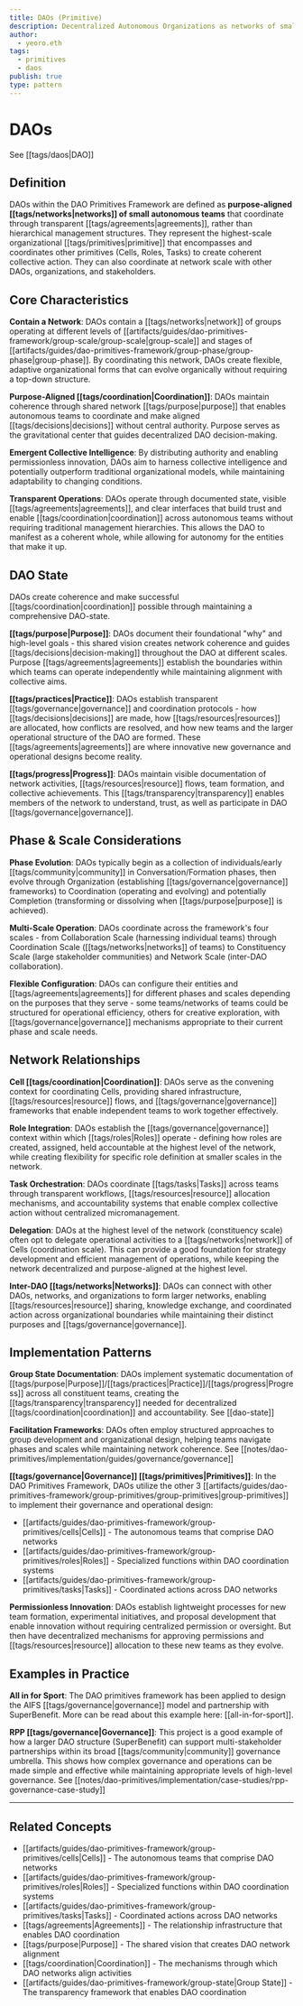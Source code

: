 ```yaml
---
title: DAOs (Primitive)
description: Decentralized Autonomous Organizations as networks of small autonomous teams
author:
  - yeoro.eth
tags:
  - primitives
  - daos
publish: true
type: pattern
---
```


# DAOs

See [[tags/daos|DAO]]

## Definition

DAOs within the DAO Primitives Framework are defined as **purpose-aligned [[tags/networks|networks]] of small autonomous teams** that coordinate through transparent [[tags/agreements|agreements]], rather than hierarchical management structures. They represent the highest-scale organizational [[tags/primitives|primitive]] that encompasses and coordinates other primitives (Cells, Roles, Tasks) to create coherent collective action. They can also coordinate at network scale with other DAOs, organizations, and stakeholders.

## Core Characteristics

**Contain a Network**: DAOs contain a [[tags/networks|network]] of groups operating at different levels of [[artifacts/guides/dao-primitives-framework/group-scale/group-scale|group-scale]] and stages of [[artifacts/guides/dao-primitives-framework/group-phase/group-phase|group-phase]]. By coordinating this network, DAOs create flexible, adaptive organizational forms that can evolve organically without requiring a top-down structure.

**Purpose-Aligned [[tags/coordination|Coordination]]**: DAOs maintain coherence through shared network [[tags/purpose|purpose]] that enables autonomous teams to coordinate and make aligned [[tags/decisions|decisions]] without central authority. Purpose serves as the gravitational center that guides decentralized DAO decision-making.

**Emergent Collective Intelligence**: By distributing authority and enabling permissionless innovation, DAOs aim to harness collective intelligence and potentially outperform traditional organizational models, while maintaining adaptability to changing conditions.

**Transparent Operations**: DAOs operate through documented state, visible [[tags/agreements|agreements]], and clear interfaces that build trust and enable [[tags/coordination|coordination]] across autonomous teams without requiring traditional management hierarchies. This allows the DAO to manifest as a coherent whole, while allowing for autonomy for the entities that make it up.

## DAO State

DAOs create coherence and make successful [[tags/coordination|coordination]] possible through maintaining a comprehensive DAO-state.

**[[tags/purpose|Purpose]]**: DAOs document their foundational "why" and high-level goals - this shared vision creates network coherence and guides [[tags/decisions|decision-making]] throughout the DAO at different scales. Purpose [[tags/agreements|agreements]] establish the boundaries within which teams can operate independently while maintaining alignment with collective aims.

**[[tags/practices|Practice]]**: DAOs establish transparent [[tags/governance|governance]] and coordination protocols - how [[tags/decisions|decisions]] are made, how [[tags/resources|resources]] are allocated, how conflicts are resolved, and how new teams and the larger operational structure of the DAO are formed. These [[tags/agreements|agreements]] are where innovative new governance and operational designs become reality.

**[[tags/progress|Progress]]**: DAOs maintain visible documentation of network activities, [[tags/resources|resource]] flows, team formation, and collective achievements. This [[tags/transparency|transparency]] enables members of the network to understand, trust, as well as participate in DAO [[tags/governance|governance]].

## Phase & Scale Considerations

**Phase Evolution**: DAOs typically begin as a collection of individuals/early [[tags/community|community]] in Conversation/Formation phases, then evolve through Organization (establishing [[tags/governance|governance]] frameworks) to Coordination (operating and evolving) and potentially Completion (transforming or dissolving when [[tags/purpose|purpose]] is achieved).

**Multi-Scale Operation**: DAOs coordinate across the framework's four scales - from Collaboration Scale (harnessing individual teams) through Coordination Scale ([[tags/networks|networks]] of teams) to Constituency Scale (large stakeholder communities) and Network Scale (inter-DAO collaboration).

**Flexible Configuration**: DAOs can configure their entities and [[tags/agreements|agreements]] for different phases and scales depending on the purposes that they serve - some teams/networks of teams could be structured for operational efficiency, others for creative exploration, with [[tags/governance|governance]] mechanisms appropriate to their current phase and scale needs.

## Network Relationships

**Cell [[tags/coordination|Coordination]]**: DAOs serve as the convening context for coordinating Cells, providing shared infrastructure, [[tags/resources|resource]] flows, and [[tags/governance|governance]] frameworks that enable independent teams to work together effectively.

**Role Integration**: DAOs establish the [[tags/governance|governance]] context within which [[tags/roles|Roles]] operate - defining how roles are created, assigned, held accountable at the highest level of the network, while creating flexibility for specific role definition at smaller scales in the network.

**Task Orchestration**: DAOs coordinate [[tags/tasks|Tasks]] across teams through transparent workflows, [[tags/resources|resource]] allocation mechanisms, and accountability systems that enable complex collective action without centralized micromanagement.

**Delegation**: DAOs at the highest level of the network (constituency scale) often opt to delegate operational activities to a [[tags/networks|network]] of Cells (coordination scale). This can provide a good foundation for strategy development and efficient management of operations, while keeping the network decentralized and purpose-aligned at the highest level.

**Inter-DAO [[tags/networks|Networks]]**: DAOs can connect with other DAOs, networks, and organizations to form larger networks, enabling [[tags/resources|resource]] sharing, knowledge exchange, and coordinated action across organizational boundaries while maintaining their distinct purposes and [[tags/governance|governance]].

## Implementation Patterns

**Group State Documentation**: DAOs implement systematic documentation of [[tags/purpose|Purpose]]/[[tags/practices|Practice]]/[[tags/progress|Progress]] across all constituent teams, creating the [[tags/transparency|transparency]] needed for decentralized [[tags/coordination|coordination]] and accountability. See [[dao-state]]

**Facilitation Frameworks**: DAOs often employ structured approaches to group development and organizational design, helping teams navigate phases and scales while maintaining network coherence. See [[notes/dao-primitives/implementation/guides/governance/governance]]

**[[tags/governance|Governance]] [[tags/primitives|Primitives]]**: In the DAO Primitives Framework, DAOs utilize the other 3 [[artifacts/guides/dao-primitives-framework/group-primitives/group-primitives|group-primitives]] to implement their governance and operational design:

- [[artifacts/guides/dao-primitives-framework/group-primitives/cells|Cells]] - The autonomous teams that comprise DAO networks
- [[artifacts/guides/dao-primitives-framework/group-primitives/roles|Roles]] - Specialized functions within DAO coordination systems
- [[artifacts/guides/dao-primitives-framework/group-primitives/tasks|Tasks]] - Coordinated actions across DAO networks

**Permissionless Innovation**: DAOs establish lightweight processes for new team formation, experimental initiatives, and proposal development that enable innovation without requiring centralized permission or oversight. But then have decentralized mechanisms for approving permissions and [[tags/resources|resource]] allocation to these new teams as they evolve.

## Examples in Practice

**All in for Sport**: The DAO primitives framework has been applied to design the AIFS [[tags/governance|governance]] model and partnership with SuperBenefit. More can be read about this example here: [[all-in-for-sport]].

**RPP [[tags/governance|Governance]]**: This project is a good example of how a larger DAO structure (SuperBenefit) can support multi-stakeholder partnerships within its broad [[tags/community|community]] governance umbrella. This shows how complex governance and operations can be made simple and effective while maintaining appropriate levels of high-level governance. See [[notes/dao-primitives/implementation/case-studies/rpp-governance-case-study]]

---

## Related Concepts

- [[artifacts/guides/dao-primitives-framework/group-primitives/cells|Cells]] - The autonomous teams that comprise DAO networks
- [[artifacts/guides/dao-primitives-framework/group-primitives/roles|Roles]] - Specialized functions within DAO coordination systems
- [[artifacts/guides/dao-primitives-framework/group-primitives/tasks|Tasks]] - Coordinated actions across DAO networks
- [[tags/agreements|Agreements]] - The relationship infrastructure that enables DAO coordination
- [[tags/purpose|Purpose]] - The shared vision that creates DAO network alignment
- [[tags/coordination|Coordination]] - The mechanisms through which DAO networks align activities
- [[artifacts/guides/dao-primitives-framework/group-state|Group State]] - The transparency framework that enables DAO coordination








